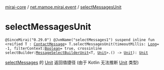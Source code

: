 [mirai-core](../index.md) / [net.mamoe.mirai.event](index.md) / [selectMessagesUnit](./select-messages-unit.md)

# selectMessagesUnit

`@SinceMirai("0.29.0") @JvmName("selectMessages1") suspend inline fun <reified T : `[`ContactMessage`](../net.mamoe.mirai.message/-contact-message/index.md)`> T.selectMessagesUnit(timeoutMillis: `[`Long`](https://kotlinlang.org/api/latest/jvm/stdlib/kotlin/-long/index.html)` = -1, filterContext: `[`Boolean`](https://kotlinlang.org/api/latest/jvm/stdlib/kotlin/-boolean/index.html)` = true, crossinline selectBuilder: `[`MessageSelectBuilderUnit`](-message-select-builder-unit/index.md)`<T, `[`Unit`](https://kotlinlang.org/api/latest/jvm/stdlib/kotlin/-unit/index.html)`>.() -> `[`Unit`](https://kotlinlang.org/api/latest/jvm/stdlib/kotlin/-unit/index.html)`): `[`Unit`](https://kotlinlang.org/api/latest/jvm/stdlib/kotlin/-unit/index.html)

[selectMessages](select-messages.md) 的 [Unit](https://kotlinlang.org/api/latest/jvm/stdlib/kotlin/-unit/index.html) 返回值捷径 (由于 Kotlin 无法推断 [Unit](https://kotlinlang.org/api/latest/jvm/stdlib/kotlin/-unit/index.html) 类型)

